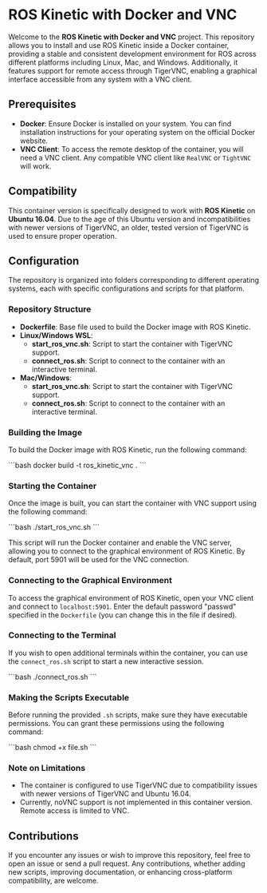 
# ROS Kinetic with Docker and VNC

Welcome to the **ROS Kinetic with Docker and VNC** project. This repository allows you to install and use ROS Kinetic inside a Docker container, providing a stable and consistent development environment for ROS across different platforms including Linux, Mac, and Windows. Additionally, it features support for remote access through TigerVNC, enabling a graphical interface accessible from any system with a VNC client.

## Prerequisites
- **Docker**: Ensure Docker is installed on your system. You can find installation instructions for your operating system on the official Docker website.
- **VNC Client**: To access the remote desktop of the container, you will need a VNC client. Any compatible VNC client like `RealVNC` or `TightVNC` will work.

## Compatibility
This container version is specifically designed to work with **ROS Kinetic** on **Ubuntu 16.04**. Due to the age of this Ubuntu version and incompatibilities with newer versions of TigerVNC, an older, tested version of TigerVNC is used to ensure proper operation.

## Configuration
The repository is organized into folders corresponding to different operating systems, each with specific configurations and scripts for that platform.

### Repository Structure
- **Dockerfile**: Base file used to build the Docker image with ROS Kinetic.
- **Linux/Windows WSL**:
  - **start_ros_vnc.sh**: Script to start the container with TigerVNC support.
  - **connect_ros.sh**: Script to connect to the container with an interactive terminal.
- **Mac/Windows**:
  - **start_ros_vnc.sh**: Script to start the container with TigerVNC support.
  - **connect_ros.sh**: Script to connect to the container with an interactive terminal.

### Building the Image
To build the Docker image with ROS Kinetic, run the following command:

\`\`\`bash
docker build -t ros_kinetic_vnc .
\`\`\`

### Starting the Container
Once the image is built, you can start the container with VNC support using the following command:

\`\`\`bash
./start_ros_vnc.sh
\`\`\`

This script will run the Docker container and enable the VNC server, allowing you to connect to the graphical environment of ROS Kinetic. By default, port 5901 will be used for the VNC connection.

### Connecting to the Graphical Environment
To access the graphical environment of ROS Kinetic, open your VNC client and connect to `localhost:5901`. Enter the default password "passwd" specified in the `Dockerfile` (you can change this in the file if desired).

### Connecting to the Terminal
If you wish to open additional terminals within the container, you can use the `connect_ros.sh` script to start a new interactive session.

\`\`\`bash
./connect_ros.sh
\`\`\`

### Making the Scripts Executable
Before running the provided `.sh` scripts, make sure they have executable permissions. You can grant these permissions using the following command:

\`\`\`bash
chmod +x file.sh
\`\`\`

### Note on Limitations
- The container is configured to use TigerVNC due to compatibility issues with newer versions of TigerVNC and Ubuntu 16.04.
- Currently, noVNC support is not implemented in this container version. Remote access is limited to VNC.

## Contributions
If you encounter any issues or wish to improve this repository, feel free to open an issue or send a pull request. Any contributions, whether adding new scripts, improving documentation, or enhancing cross-platform compatibility, are welcome.
